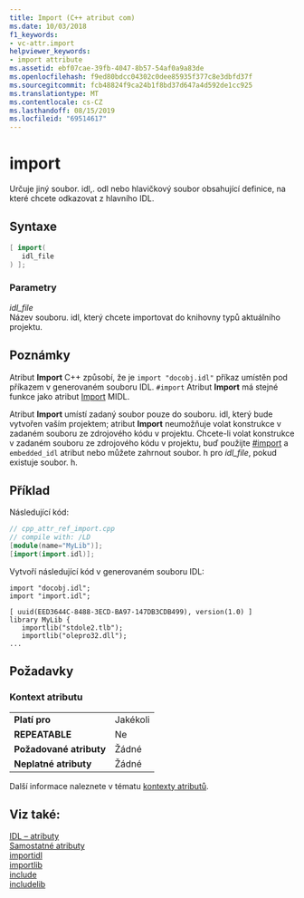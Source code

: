 ```yaml
---
title: Import (C++ atribut com)
ms.date: 10/03/2018
f1_keywords:
- vc-attr.import
helpviewer_keywords:
- import attribute
ms.assetid: ebf07cae-39fb-4047-8b57-54af0a9a83de
ms.openlocfilehash: f9ed80bdcc04302c0dee85935f377c8e3dbfd37f
ms.sourcegitcommit: fcb48824f9ca24b1f8bd37d647a4d592de1cc925
ms.translationtype: MT
ms.contentlocale: cs-CZ
ms.lasthandoff: 08/15/2019
ms.locfileid: "69514617"
---
```

# <a name="import"></a>import

Určuje jiný soubor. idl,. odl nebo hlavičkový soubor obsahující definice, na které chcete odkazovat z hlavního IDL.

## <a name="syntax"></a>Syntaxe

```cpp
[ import(
   idl_file
) ];
```

### <a name="parameters"></a>Parametry

*idl_file*<br/>
Název souboru. idl, který chcete importovat do knihovny typů aktuálního projektu.

## <a name="remarks"></a>Poznámky

Atribut **Import** C++ způsobí, že je `import "docobj.idl"` příkaz umístěn pod příkazem v generovaném souboru IDL. `#import` Atribut **Import** má stejné funkce jako atribut [Import](/windows/win32/Midl/import) MIDL.

Atribut **Import** umístí zadaný soubor pouze do souboru. idl, který bude vytvořen vaším projektem; atribut **Import** neumožňuje volat konstrukce v zadaném souboru ze zdrojového kódu v projektu.  Chcete-li volat konstrukce v zadaném souboru ze zdrojového kódu v projektu, buď použijte [#import](../../preprocessor/hash-import-directive-cpp.md) a `embedded_idl` atribut nebo můžete zahrnout soubor. h pro *idl_file*, pokud existuje soubor. h.

## <a name="example"></a>Příklad

Následující kód:

```cpp
// cpp_attr_ref_import.cpp
// compile with: /LD
[module(name="MyLib")];
[import(import.idl)];
```

Vytvoří následující kód v generovaném souboru IDL:

```
import "docobj.idl";
import "import.idl";

[ uuid(EED3644C-8488-3ECD-BA97-147DB3CDB499), version(1.0) ]
library MyLib {
   importlib("stdole2.tlb");
   importlib("olepro32.dll");
...
```

## <a name="requirements"></a>Požadavky

### <a name="attribute-context"></a>Kontext atributu

|||
|-|-|
|**Platí pro**|Jakékoli|
|**REPEATABLE**|Ne|
|**Požadované atributy**|Žádné|
|**Neplatné atributy**|Žádné|

Další informace naleznete v tématu [kontexty atributů](cpp-attributes-com-net.md#contexts).

## <a name="see-also"></a>Viz také:

[IDL – atributy](idl-attributes.md)<br/>
[Samostatné atributy](stand-alone-attributes.md)<br/>
[importidl](importidl.md)<br/>
[importlib](importlib.md)<br/>
[include](include-cpp.md)<br/>
[includelib](includelib-cpp.md)